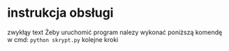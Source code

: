 # instrukcja obsługi
zwykłąy text
Żeby uruchomić program nalezy wykonać poniższą komendę w cmd:
```python skrypt.py```
kolejne kroki